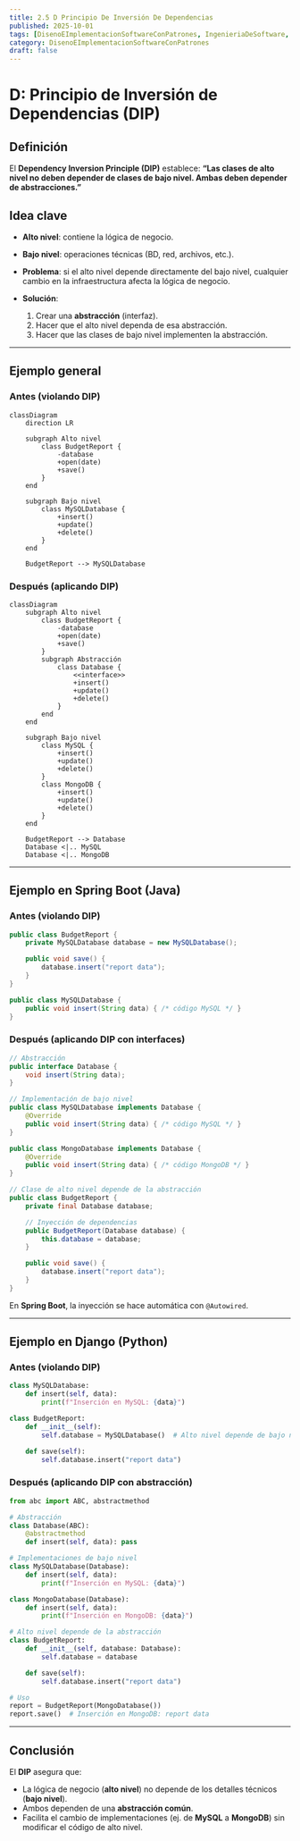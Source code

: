 ```yaml
---
title: 2.5 D Principio De Inversión De Dependencias
published: 2025-10-01
tags: [DisenoEImplementacionSoftwareConPatrones, IngenieriaDeSoftware, Java, Python, Django, SpringBoot, ITO]
category: DisenoEImplementacionSoftwareConPatrones
draft: false
---
```


# D: Principio de Inversión de Dependencias (DIP)

## Definición

El **Dependency Inversion Principle (DIP)** establece:
**“Las clases de alto nivel no deben depender de clases de bajo nivel. Ambas deben depender de abstracciones.”**

## Idea clave

* **Alto nivel**: contiene la lógica de negocio.
* **Bajo nivel**: operaciones técnicas (BD, red, archivos, etc.).
* **Problema**: si el alto nivel depende directamente del bajo nivel, cualquier cambio en la infraestructura afecta la lógica de negocio.
* **Solución**:

  1. Crear una **abstracción** (interfaz).
  2. Hacer que el alto nivel dependa de esa abstracción.
  3. Hacer que las clases de bajo nivel implementen la abstracción.

---

## Ejemplo general

### Antes (violando DIP)

```mermaid
classDiagram
    direction LR

    subgraph Alto nivel
        class BudgetReport {
            -database
            +open(date)
            +save()
        }
    end

    subgraph Bajo nivel
        class MySQLDatabase {
            +insert()
            +update()
            +delete()
        }
    end

    BudgetReport --> MySQLDatabase
```

### Después (aplicando DIP)

```mermaid
classDiagram
    subgraph Alto nivel
        class BudgetReport {
            -database
            +open(date)
            +save()
        }
        subgraph Abstracción
            class Database {
                <<interface>>
                +insert()
                +update()
                +delete()
            }
        end
    end

    subgraph Bajo nivel
        class MySQL {
            +insert()
            +update()
            +delete()
        }
        class MongoDB {
            +insert()
            +update()
            +delete()
        }
    end

    BudgetReport --> Database
    Database <|.. MySQL
    Database <|.. MongoDB
```

---

## Ejemplo en Spring Boot (Java)

### Antes (violando DIP)

```java
public class BudgetReport {
    private MySQLDatabase database = new MySQLDatabase();

    public void save() {
        database.insert("report data");
    }
}

public class MySQLDatabase {
    public void insert(String data) { /* código MySQL */ }
}
```

### Después (aplicando DIP con interfaces)

```java
// Abstracción
public interface Database {
    void insert(String data);
}

// Implementación de bajo nivel
public class MySQLDatabase implements Database {
    @Override
    public void insert(String data) { /* código MySQL */ }
}

public class MongoDatabase implements Database {
    @Override
    public void insert(String data) { /* código MongoDB */ }
}

// Clase de alto nivel depende de la abstracción
public class BudgetReport {
    private final Database database;

    // Inyección de dependencias
    public BudgetReport(Database database) {
        this.database = database;
    }

    public void save() {
        database.insert("report data");
    }
}
```

En **Spring Boot**, la inyección se hace automática con `@Autowired`.

---

## Ejemplo en Django (Python)

### Antes (violando DIP)

```python
class MySQLDatabase:
    def insert(self, data):
        print(f"Inserción en MySQL: {data}")

class BudgetReport:
    def __init__(self):
        self.database = MySQLDatabase()  # Alto nivel depende de bajo nivel

    def save(self):
        self.database.insert("report data")
```

### Después (aplicando DIP con abstracción)

```python
from abc import ABC, abstractmethod

# Abstracción
class Database(ABC):
    @abstractmethod
    def insert(self, data): pass

# Implementaciones de bajo nivel
class MySQLDatabase(Database):
    def insert(self, data):
        print(f"Inserción en MySQL: {data}")

class MongoDatabase(Database):
    def insert(self, data):
        print(f"Inserción en MongoDB: {data}")

# Alto nivel depende de la abstracción
class BudgetReport:
    def __init__(self, database: Database):
        self.database = database

    def save(self):
        self.database.insert("report data")

# Uso
report = BudgetReport(MongoDatabase())
report.save()  # Inserción en MongoDB: report data
```

---

## Conclusión

El **DIP** asegura que:

* La lógica de negocio (**alto nivel**) no depende de los detalles técnicos (**bajo nivel**).
* Ambos dependen de una **abstracción común**.
* Facilita el cambio de implementaciones (ej. de **MySQL** a **MongoDB**) sin modificar el código de alto nivel.

